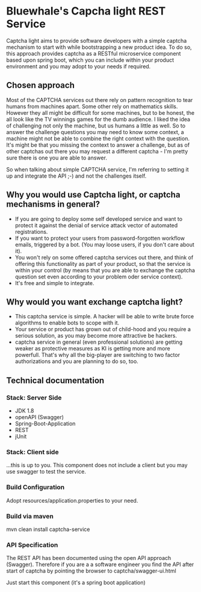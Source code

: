 # Bluewhale's Capcha light REST Service

Captcha light aims to provide software developers with a simple captcha mechanism to start with while bootstrapping a new
product idea. To do so, this approach provides captcha as a RESTful microservice component based upon spring boot, which you can
include within your product environment and you may adopt to your needs if required.

## Chosen approach

Most of the CAPTCHA services out there rely on pattern recognition to tear humans from machines apart.
Some other rely on mathematics skills. However they all might be difficult for some machines, but to 
be honest, the all look like the TV winnings games for the dumb audience. I liked the idea of challenging not
only the machine, but us humans a little as well. So to answer the challenge questions you may need to know some
context, a machine might not be able to combine the right context with the question. It's might be that you missing the context to answer 
a challenge, but as of other captchas out there you may request a different captcha - I'm pretty sure there is one you are able to answer.   

So when talking about simple CAPTCHA service, I'm referring to setting it up and integrate the API ;-) and not the challenges itself. 


## Why you would use Captcha light, or captcha mechanisms in general?

* If you are going to deploy some self developed service and want to protect it against 
   the denial of service attack vector of automated registrations.
* If you want to protect your users from password-forgotten workflow emails, 
  triggered by a bot. (You may loose users, if you don't care about it).
* You won't rely on some offered captcha services out there, and think of offering this 
  functionality as part of your product, so that the service is within your control 
  (by means that you are able to exchange the captcha question set even according to 
  your problem oder service context).
* It's free and simple to integrate.



## Why would you want exchange captcha light?

* This captcha service is simple. A hacker will be able to write brute force algorithms
  to enable bots to scope with it.
* Your service or product has grown out of child-hood and you require a serious solution, 
  as you may become more attractive be hackers.
* captcha service in general (even professional solutions) are getting weaker as protective
   measures as KI is getting more and more powerfull. That's why all the big-player are switching
   to two factor authorizations and you are planning to do so, too.


## Technical documentation

### Stack: Server Side

* JDK 1.8
* openAPI (Swagger)
* Spring-Boot-Application
* REST
* jUnit

### Stack: Client side

...this is up to you. This component does not include a client but you may use swagger
to test the service.


### Build Configuration
Adopt resources/application.properties to your need.

### Build via maven
mvn clean install captcha-service


### API Specification

The REST API has been documented using the open API approach (Swagger). Therefore if you are a
a software engineer you find the API after start of captcha 
by pointing the browser to captcha/swagger-ui.html

Just start this component (it's a spring boot application)

